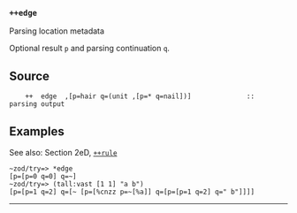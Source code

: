 ### `++edge`

Parsing location metadata

Optional result `p` and parsing continuation `q`.

Source
------

        ++  edge  ,[p=hair q=(unit ,[p=* q=nail])]              ::  parsing output

Examples
--------

See also: Section 2eD, [`++rule`]()

    ~zod/try=> *edge
    [p=[p=0 q=0] q=~]
    ~zod/try=> (tall:vast [1 1] "a b")
    [p=[p=1 q=2] q=[~ [p=[%cnzz p=~[%a]] q=[p=[p=1 q=2] q=" b"]]]]



***
